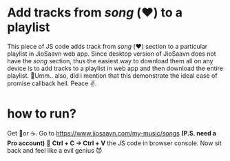# Add tracks from *song* (❤️️) to a playlist
This piece of JS code adds track from *song* (❤️️) section to a particular playlist in JioSaavn web app.
Since desktop version of JioSaavn does not have the *song* section, thus the easiest way to download them all on any device is to add tracks to a playlist in web app and then download the entire playlist.
🤔Umm.. also, did i mention that this demonstrate the ideal case of promise callback hell. Peace ✌.  

# how to run?
Get 🥤or ☕.
Go to https://www.jiosaavn.com/my-music/songs  **(P.S. need a Pro account)** 🤨 
**Ctrl + C → Ctrl + V** the JS code in browser console. 
Now sit back and feel like a evil genius 😈

